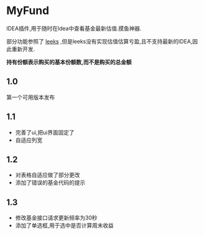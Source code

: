 # MyFund

IDEA插件,用于随时在Idea中查看基金最新估值.摸鱼神器.

部分功能参照了 [leeks](https://github.com/chris-tao/leeks) ,但是leeks没有实现估值估算亏盈,且不支持最新的IDEA,因此重新开发.

**持有份额表示购买的基本份额数,而不是购买的总金额**

## 1.0 
第一个可用版本发布

## 1.1 
- 完善了ui,把ui界面固定了
- 自适应列宽

## 1.2 
- 对表格自适应做了部分更改
- 添加了错误的基金代码的提示

## 1.3 
- 修改基金接口请求更新频率为30秒
- 添加了单选框,用于选中是否计算周末收益
